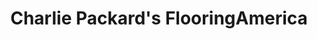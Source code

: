 ---
title: "Charlie Packard's FlooringAmerica"
url: /aberdeen/charlie-packards-flooringamerica/
shop: Teppiche
---